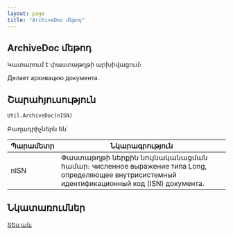 ```yaml
---
layout: page
title: "ArchiveDoc մեթոդ"
---
```


## ArchiveDoc մեթոդ

Կատարում է փաստաթղթի արխիվացում։

Делает архивацию документа.


## Շարահյուսություն

```vb
Util.ArchiveDoc(nISN)
```

Բաղադրիչներն են՝


| Պարամետր | Նկարագրություն |
|--|--|
| nISN | Փաստաթղթի ներքին նույնականացման համար։ численное выражение типа Long, определяющее внутрисистемный идентификационный код (ISN) документа. |


## Նկատառումներ

[Տես աև](../../../functions.html)
